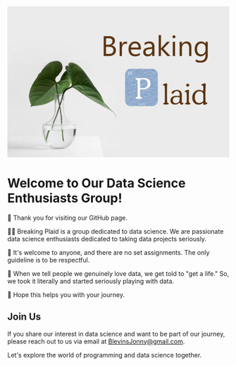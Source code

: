 ![Breaking Plaid Logo](https://github.com/BreakingPlaid/.github/raw/main/BreakingPlaidLogo.jpg)

# Welcome to Our Data Science Enthusiasts Group!
👋 Thank you for visiting our GitHub page.

🙋‍♀ Breaking Plaid is a group dedicated to data science. We are passionate data science enthusiasts dedicated to taking data projects seriously.

🌈 It's welcome to anyone, and there are no set assignments. The only guideline is to be respectful.

🍿 When we tell people we genuinely love data, we get told to "get a life." So, we took it literally and started seriously playing with data.

🧙 Hope this helps you with your journey.

## Join Us
If you share our interest in data science and want to be part of our journey, please reach out to us via email at [BlevinsJonny@gmail.com](mailto:BlevinsJonny@gmail.com).

Let's explore the world of programming and data science together.
